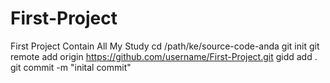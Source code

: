 # First-Project
First Project Contain All My Study 
cd /path/ke/source-code-anda
git init
git remote add origin https://github.com/username/First-Project.git
gidd add .
git commit -m "inital commit"
